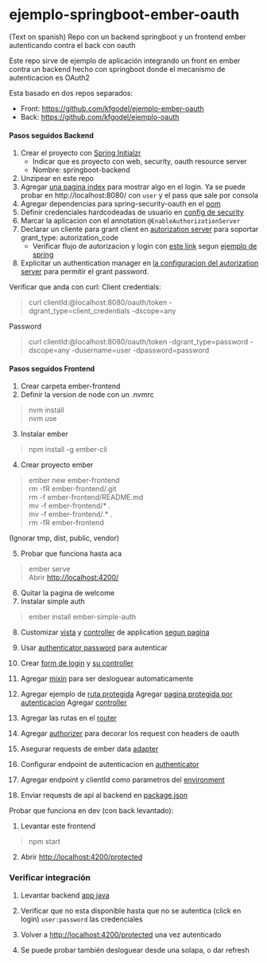 # ejemplo-springboot-ember-oauth
(Text on spanish)
Repo con un backend springboot y un frontend ember autenticando contra el back con oauth

Este repo sirve de ejemplo de aplicación integrando un front en ember contra un backend 
hecho con springboot donde el mecanismo de autenticacion es OAuth2

Esta basado en dos repos separados:
- Front: https://github.com/kfgodel/ejemplo-ember-oauth
- Back: https://github.com/kfgodel/ejemplo-oauth

#### Pasos seguidos Backend
1. Crear el proyecto con [Spring Initialzr](https://start.spring.io/)
   - Indicar que es proyecto con web, security, oauth resource server
   - Nombre: springboot-backend
2. Unzipear en este repo
3. Agregar [una pagina index](springboot-backend/src/main/resources/static/index.html) 
para mostrar algo en el login.
Ya se puede probar en http://localhost:8080/ con `user` y el pass que sale por consola
4. Agregar dependencias para spring-security-oauth en el [pom](springboot-backend/pom.xml)
5. Definir credenciales hardcodeadas de usuario en [config de security](springboot-backend/src/main/java/com/example/springbootbackend/config/WebSecurityConfig.java)
5. Marcar la aplicacion con el annotation `@EnableAuthorizationServer`
6. Declarar un cliente para grant client en [autorization server](src/main/java/info/kfgodel/oauthtest/AuthorizationServerConfig.java) 
para soportar grant_type: autorization_code
   - Verificar flujo de autorizacion y login con [este link](http://localhost:8080/oauth/authorize?grant_type=authorization_code&response_type=code&client_id=clientId&state=1234) segun [ejemplo de spring](https://docs.spring.io/spring-security-oauth2-boot/docs/current-SNAPSHOT/reference/htmlsingle/#oauth2-boot-testing-authorization-code-flow)
7. Explicitar un authentication manager en [la configuracion del autorization server](src/main/java/info/kfgodel/oauthtest/AuthorizationServerConfig.java) para permitir el grant password.

Verificar que anda con curl:
Client credentials:
> curl clientId:@localhost:8080/oauth/token -dgrant_type=client_credentials -dscope=any

Password
> curl clientId:@localhost:8080/oauth/token -dgrant_type=password -dscope=any -dusername=user -dpassword=password

#### Pasos seguidos Frontend
1. Crear carpeta ember-frontend
2. Definir la version de node con un .nvmrc 
> nvm install  
> nvm use  

3. Instalar ember
> npm install -g ember-cli  

4. Crear proyecto ember
> ember new ember-frontend    
> rm -fR ember-frontend/.git  
> rm -f ember-frontend/README.md  
> mv -f ember-frontend/* .  
> mv -f ember-frontend/.* .  
> rm -fR ember-frontend   

(Ignorar tmp, dist, public, vendor)

5. Probar que funciona hasta aca
> ember serve  
Abrir [http://localhost:4200/](http://localhost:4200/)  

6. Quitar la pagina de welcome
7. Instalar simple auth
> ember install ember-simple-auth

8. Customizar [vista](app/templates/application.hbs) y [controller](app/controllers/application.js) de application [segun pagina](https://github.com/simplabs/ember-simple-auth#installation)
9. Usar [authenticator password](app/authenticators/oauth2.js) para autenticar
10. Crear [form de login](app/templates/login.hbs) y [su controller](app/controllers/login.js)
11. Agregar [mixin](app/routes/application.js) para ser desloguear automaticamente

12. Agregar ejemplo de [ruta protegida](app/routes/authenticated/protected.js)
    Agregar [pagina protegida por autenticacion](app/templates/authenticated/protected.hbs)
    Agregar [controller](app/controllers/authenticated/protected.js)

13. Agregar las rutas en el [router](app/router.js)

14. Agregar [authorizer](app/authorizers/oauth2.js) para decorar los request con headers de oauth
15. Asegurar requests de ember data [adapter](app/adapters/application.js)

16. Configurar endpoint de autenticacion en [authenticator](app/authenticators/oauth2.js)
17. Agregar endpoint y clientId como parametros del [environment](config/environment.js)
18. Enviar requests de api al backend en [package.json](package.json)

Probar que funciona en dev (con back levantado):
1. Levantar este frontend
> npm start
2. Abrir [http://localhost:4200/protected](http://localhost:4200/protected)


### Verificar integración

1. Levantar backend [app java](https://github.com/kfgodel/ejemplo-oauth)
4. Verificar que no esta disponible hasta que no se autentica (click en login)
`user:password` las credenciales
5. Volver a [http://localhost:4200/protected](http://localhost:4200/protected) una vez autenticado

6. Se puede probar también desloguear desde una solapa, o dar refresh
